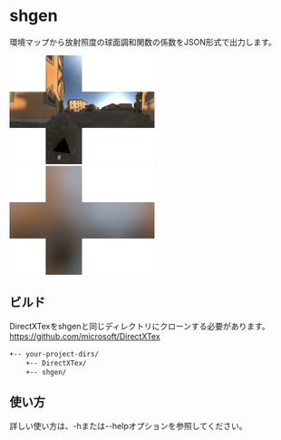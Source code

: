 # shgen
環境マップから放射照度の球面調和関数の係数をJSON形式で出力します。

<img src="https://github.com/kikuuuty/shgen/blob/master/image/specular.png" width="256px">
<img src="https://github.com/kikuuuty/shgen/blob/master/image/irradiance.png" width="256px">

## ビルド
DirectXTexをshgenと同じディレクトリにクローンする必要があります。  
https://github.com/microsoft/DirectXTex

```
+-- your-project-dirs/
    +-- DirectXTex/
    +-- shgen/
```

## 使い方
詳しい使い方は、-hまたは--helpオプションを参照してください。
